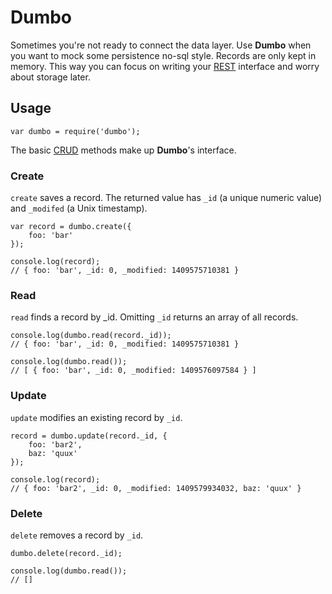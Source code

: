 # Dumbo

Sometimes you're not ready to connect the data layer.  Use **Dumbo** when you want to mock some persistence no-sql style.  Records are only kept in memory.  This way you can focus on writing your [REST](http://en.wikipedia.org/wiki/Representational_state_transfer) interface and worry about storage later.

## Usage

    var dumbo = require('dumbo');

The basic [CRUD](http://en.wikipedia.org/wiki/Create,_read,_update_and_delete) methods make up **Dumbo**'s interface.


### Create
`create` saves a record.
The returned value has `_id` (a unique numeric value) and `_modifed` (a Unix timestamp).

    var record = dumbo.create({
        foo: 'bar'
    });

    console.log(record);
    // { foo: 'bar', _id: 0, _modified: 1409575710381 }

### Read
`read` finds a record by _id.
Omitting `_id` returns an array of all records.

    console.log(dumbo.read(record._id));
    // { foo: 'bar', _id: 0, _modified: 1409575710381 }

    console.log(dumbo.read());
    // [ { foo: 'bar', _id: 0, _modified: 1409576097584 } ]

### Update
`update` modifies an existing record by `_id`.

    record = dumbo.update(record._id, {
        foo: 'bar2',
        baz: 'quux'
    });

    console.log(record);
    // { foo: 'bar2', _id: 0, _modified: 1409579934032, baz: 'quux' }

### Delete
`delete` removes a record by `_id`.

    dumbo.delete(record._id);

    console.log(dumbo.read());
    // []
